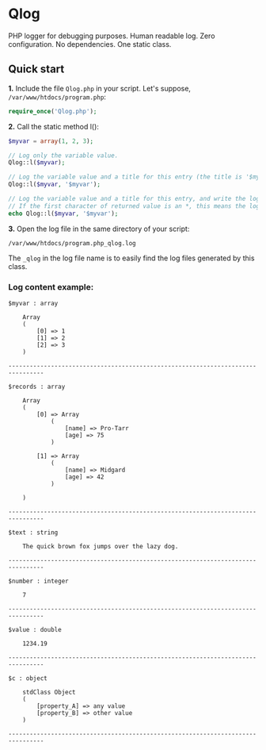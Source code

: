 # Qlog
PHP logger for debugging purposes. Human readable log. Zero configuration. No dependencies. One static class.

## Quick start

**1.** Include the file ```Qlog.php``` in your script. Let's suppose, ```/var/www/htdocs/program.php```:

```php
require_once('Qlog.php');
```

**2.** Call the static method l():

```php
$myvar = array(1, 2, 3);

// Log only the variable value.
Qlog::l($myvar);

// Log the variable value and a title for this entry (the title is '$myvar').
Qlog::l($myvar, '$myvar');

// Log the variable value and a title for this entry, and write the logged data to standard output too.
// If the first character of returned value is an *, this means the log file could not be saved.
echo Qlog::l($myvar, '$myvar');
```

**3.** Open the log file in the same directory of your script:

```/var/www/htdocs/program.php_qlog.log```

The ```_qlog``` in the log file name is to easily find the log files generated by this class.

### Log content example:

```
$myvar : array

    Array
    (
        [0] => 1
        [1] => 2
        [2] => 3
    )

--------------------------------------------------------------------------------

$records : array

    Array
    (
        [0] => Array
            (
                [name] => Pro-Tarr
                [age] => 75
            )

        [1] => Array
            (
                [name] => Midgard
                [age] => 42
            )

    )

--------------------------------------------------------------------------------

$text : string

    The quick brown fox jumps over the lazy dog.

--------------------------------------------------------------------------------

$number : integer

    7

--------------------------------------------------------------------------------

$value : double

    1234.19

--------------------------------------------------------------------------------

$c : object

    stdClass Object
    (
        [property_A] => any value
        [property_B] => other value
    )

--------------------------------------------------------------------------------
```
